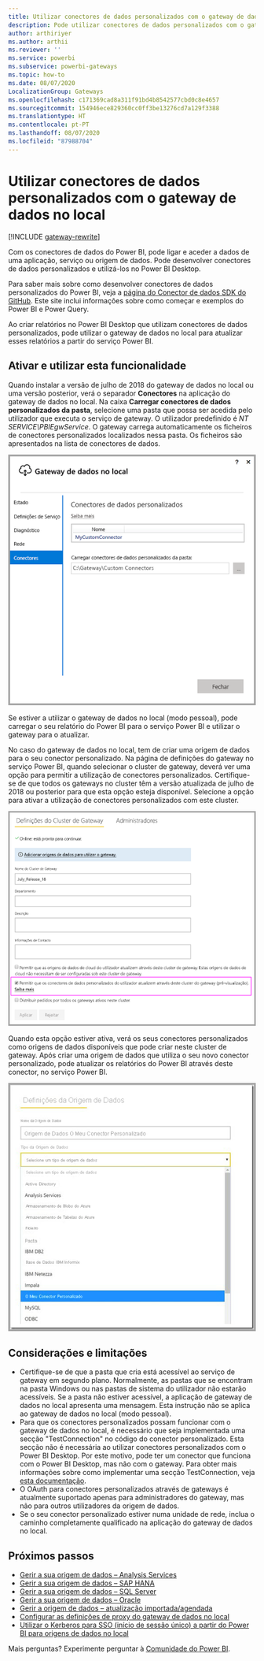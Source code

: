 ```yaml
---
title: Utilizar conectores de dados personalizados com o gateway de dados no local
description: Pode utilizar conectores de dados personalizados com o gateway de dados no local.
author: arthiriyer
ms.author: arthii
ms.reviewer: ''
ms.service: powerbi
ms.subservice: powerbi-gateways
ms.topic: how-to
ms.date: 08/07/2020
LocalizationGroup: Gateways
ms.openlocfilehash: c171369cad8a311f91bd4b8542577cbd0c8e4657
ms.sourcegitcommit: 154946ece829360cc0ff3be13276cd7a129f3388
ms.translationtype: HT
ms.contentlocale: pt-PT
ms.lasthandoff: 08/07/2020
ms.locfileid: "87988704"
---
```

# <a name="use-custom-data-connectors-with-the-on-premises-data-gateway"></a>Utilizar conectores de dados personalizados com o gateway de dados no local

[!INCLUDE [gateway-rewrite](../includes/gateway-rewrite.md)]

Com os conectores de dados do Power BI, pode ligar e aceder a dados de uma aplicação, serviço ou origem de dados. Pode desenvolver conectores de dados personalizados e utilizá-los no Power BI Desktop.

Para saber mais sobre como desenvolver conectores de dados personalizados do Power BI, veja a [página do Conector de dados SDK do GitHub](https://aka.ms/dataconnectors). Este site inclui informações sobre como começar e exemplos do Power BI e Power Query.

Ao criar relatórios no Power BI Desktop que utilizam conectores de dados personalizados, pode utilizar o gateway de dados no local para atualizar esses relatórios a partir do serviço Power BI.

## <a name="enable-and-use-this-capability"></a>Ativar e utilizar esta funcionalidade

Quando instalar a versão de julho de 2018 do gateway de dados no local ou uma versão posterior, verá o separador **Conectores** na aplicação do gateway de dados no local. Na caixa **Carregar conectores de dados personalizados da pasta**, selecione uma pasta que possa ser acedida pelo utilizador que executa o serviço de gateway. O utilizador predefinido é *NT SERVICE\PBIEgwService*. O gateway carrega automaticamente os ficheiros de conectores personalizados localizados nessa pasta. Os ficheiros são apresentados na lista de conectores de dados.

![Conectores de dados personalizados](media/service-gateway-custom-connectors/gateway-onprem-customconnector1.png)

Se estiver a utilizar o gateway de dados no local (modo pessoal), pode carregar o seu relatório do Power BI para o serviço Power BI e utilizar o gateway para o atualizar.

No caso do gateway de dados no local, tem de criar uma origem de dados para o seu conector personalizado. Na página de definições do gateway no serviço Power BI, quando selecionar o cluster de gateway, deverá ver uma opção para permitir a utilização de conectores personalizados. Certifique-se de que todos os gateways no cluster têm a versão atualizada de julho de 2018 ou posterior para que esta opção esteja disponível. Selecione a opção para ativar a utilização de conectores personalizados com este cluster.

![Página Definições do Cluster do Gateway](media/service-gateway-custom-connectors/gateway-onprem-customconnector2.png)

Quando esta opção estiver ativa, verá os seus conectores personalizados como origens de dados disponíveis que pode criar neste cluster de gateway. Após criar uma origem de dados que utiliza o seu novo conector personalizado, pode atualizar os relatórios do Power BI através deste conector, no serviço Power BI.

![Página Definições de Origem de Dados](media/service-gateway-custom-connectors/gateway-onprem-customconnector3.png)

## <a name="considerations-and-limitations"></a>Considerações e limitações

* Certifique-se de que a pasta que cria está acessível ao serviço de gateway em segundo plano. Normalmente, as pastas que se encontram na pasta Windows ou nas pastas de sistema do utilizador não estarão acessíveis. Se a pasta não estiver acessível, a aplicação de gateway de dados no local apresenta uma mensagem. Esta instrução não se aplica ao gateway de dados no local (modo pessoal).
* Para que os conectores personalizados possam funcionar com o gateway de dados no local, é necessário que seja implementada uma secção "TestConnection" no código do conector personalizado. Esta secção não é necessária ao utilizar conectores personalizados com o Power BI Desktop. Por este motivo, pode ter um conector que funciona com o Power BI Desktop, mas não com o gateway. Para obter mais informações sobre como implementar uma secção TestConnection, veja [esta documentação](https://github.com/Microsoft/DataConnectors/blob/master/docs/m-extensions.md#implementing-testconnection-for-gateway-support).
* O OAuth para conectores personalizados através de gateways é atualmente suportado apenas para administradores do gateway, mas não para outros utilizadores da origem de dados.
* Se o seu conector personalizado estiver numa unidade de rede, inclua o caminho completamente qualificado na aplicação do gateway de dados no local.

## <a name="next-steps"></a>Próximos passos

* [Gerir a sua origem de dados – Analysis Services](service-gateway-enterprise-manage-ssas.md)  
* [Gerir a sua origem de dados – SAP HANA](service-gateway-enterprise-manage-sap.md)  
* [Gerir a sua origem de dados – SQL Server](service-gateway-enterprise-manage-sql.md)  
* [Gerir a sua origem de dados – Oracle](service-gateway-onprem-manage-oracle.md)  
* [Gerir a origem de dados – atualização importada/agendada](service-gateway-enterprise-manage-scheduled-refresh.md)
* [Configurar as definições de proxy do gateway de dados no local](/data-integration/gateway/service-gateway-proxy)
* [Utilizar o Kerberos para SSO (início de sessão único) a partir do Power BI para origens de dados no local](service-gateway-sso-kerberos.md)  

Mais perguntas? Experimente perguntar à [Comunidade do Power BI](https://community.powerbi.com/).

